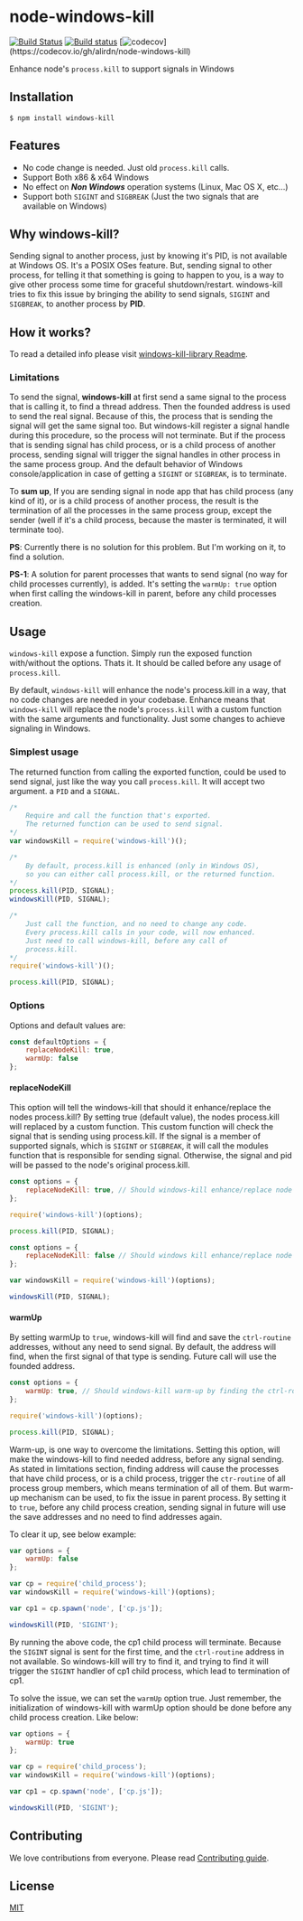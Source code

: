 # node-windows-kill
[![Build Status](https://travis-ci.org/alirdn/node-windows-kill.svg?branch=master)](https://travis-ci.org/alirdn/node-windows-kill) [![Build status](https://ci.appveyor.com/api/projects/status/ckerpyyjyuxyoija?svg=true)](https://ci.appveyor.com/project/alirdn/node-windows-kill) [![codecov](https://codecov.io/gh/alirdn/node-windows-kill/branch/master/graph/badge.svg?)](https://codecov.io/gh/alirdn/node-windows-kill)

Enhance node's ```process.kill``` to support signals in Windows

## Installation
```
$ npm install windows-kill
```

## Features
* No code change is needed. Just old ```process.kill``` calls.
* Support Both x86 & x64 Windows
* No effect on ***Non Windows*** operation systems (Linux, Mac OS X, etc...)
* Support both ```SIGINT``` and ```SIGBREAK``` (Just the two signals that are available on Windows)

## Why windows-kill?
Sending signal to another process, just by knowing it's PID, is not available at Windows OS. It's a POSIX OSes feature. But, sending signal to other process, for telling it that something is going to happen to you, is a way to give other process some time for graceful shutdown/restart. windows-kill tries to fix this issue by bringing the ability to send signals, ```SIGINT``` and ```SIGBREAK```, to another process by **PID**.

## How it works?
To read a detailed info please visit [windows-kill-library Readme](https://github.com/alirdn/windows-kill/tree/master/windows-kill-library#how-it-works).

### Limitations
To send the signal, **windows-kill** at first send a same signal to the process that is calling it, to find a thread address. Then the founded address is used to send the real signal. Because of this, the process that is sending the signal will get the same signal too. But windows-kill register a signal handle during this procedure, so the process will not terminate. But if the process that is sending signal has child process, or is a child process of another process, sending signal will trigger the signal handles in other process in the same process group. And the default behavior of Windows console/application in case of getting a ```SIGINT``` or ```SIGBREAK```, is to terminate.

To **sum up**, If you are sending signal in node app that has child process (any kind of it), or is a child process of another process, the result is the termination of all the processes in the same process group, except the sender (well if it's a child process, because the master is terminated, it will terminate too).

**PS**: Currently there is no solution for this problem. But I'm working on it, to find a solution.

**PS-1**: A solution for parent processes that wants to send signal (no way for child processes currently), is added. It's setting the ```warmUp: true``` option when first calling the windows-kill in parent, before any child processes creation.

## Usage
```windows-kill``` expose a function. Simply run the exposed function with/without the options. Thats it. It should be called before any usage of ```process.kill```.

By default, ```windows-kill``` will enhance the node's process.kill in a way, that no code changes are needed in your codebase. Enhance means that ```windows-kill``` will replace the node's ```process.kill``` with a custom function with the same arguments and functionality. Just some changes to achieve signaling in Windows.

### Simplest usage
The returned function from calling the exported function, could be used to send signal, just like the way you call ```process.kill```. It will accept two argument. a ```PID``` and a ```SIGNAL```.

```javascript
/*
    Require and call the function that's exported.
    The returned function can be used to send signal.
*/
var windowsKill = require('windows-kill')();

/*
    By default, process.kill is enhanced (only in Windows OS),
    so you can either call process.kill, or the returned function.
*/
process.kill(PID, SIGNAL);
windowsKill(PID, SIGNAL);
```

```javascript
/*
    Just call the function, and no need to change any code.
    Every process.kill calls in your code, will now enhanced.
    Just need to call windows-kill, before any call of
    process.kill.
*/
require('windows-kill')();

process.kill(PID, SIGNAL);
```

### Options
Options and default values are:

```javascript
const defaultOptions = {
    replaceNodeKill: true,
    warmUp: false
};
```

#### replaceNodeKill
This option will tell the windows-kill that should it enhance/replace the nodes process.kill? By setting true (default value), the nodes process.kill will replaced by a custom function. This custom function will check the signal that is sending using process.kill. If the signal is a member of supported signals, which is ```SIGINT``` or ```SIGBREAK```, it will call the modules function that is responsible for sending signal. Otherwise, the signal and pid will be passed to the node's original process.kill.

```javascript
const options = {
    replaceNodeKill: true, // Should windows-kill enhance/replace node's process.kill? Default: true
};

require('windows-kill')(options);

process.kill(PID, SIGNAL);
```

```javascript
const options = {
    replaceNodeKill: false // Should windows kill enhance/replace node's process.kill. Default: true
};

var windowsKill = require('windows-kill')(options);

windowsKill(PID, SIGNAL);
```

#### warmUp
By setting warmUp to ```true```, windows-kill will find and save the ```ctrl-routine``` addresses, without any need to send signal. By default, the address will find, when the first signal of that type is sending. Future call will use the founded address.

```javascript
const options = {
    warmUp: true, // Should windows-kill warm-up by finding the ctrl-routines addresses? Default: false
};

require('windows-kill')(options);

process.kill(PID, SIGNAL);
```

Warm-up, is one way to overcome the limitations. Setting this option, will make the windows-kill to find needed address, before any signal sending. As stated in limitations section, finding address will cause the processes that have child process, or is a child process, trigger the ```ctr-routine``` of all process group members, which means termination of all of them. But warm-up mechanism can be used, to fix the issue in parent process. By setting it to ```true```, before any child process creation, sending signal in future will use the save addresses and no need to find addresses again.

To clear it up, see below example:

```javascript
var options = {
    warmUp: false
};

var cp = require('child_process');
var windowsKill = require('windows-kill')(options);

var cp1 = cp.spawn('node', ['cp.js']);

windowsKill(PID, 'SIGINT');
```

By running the above code, the cp1 child process will terminate. Because the ```SIGINT``` signal is sent for the first time, and the ```ctrl-routine``` address in not available. So windows-kill will try to find it, and trying to find it will trigger the ```SIGINT``` handler of cp1 child process, which lead to termination of cp1.

To solve the issue, we can set the ```warmUp``` option true. Just remember, the initialization of windows-kill with warmUp option should be done before any child process creation. Like below:

```javascript
var options = {
    warmUp: true
};

var cp = require('child_process');
var windowsKill = require('windows-kill')(options);

var cp1 = cp.spawn('node', ['cp.js']);

windowsKill(PID, 'SIGINT');
```

## Contributing
We love contributions from everyone. Please read [Contributing guide](https://github.com/alirdn/node-windows-kill/blob/master/CONTRIBUTING.md).

## License
[MIT](https://github.com/alirdn/node-windows-kill/blob/master/LICENSE)
